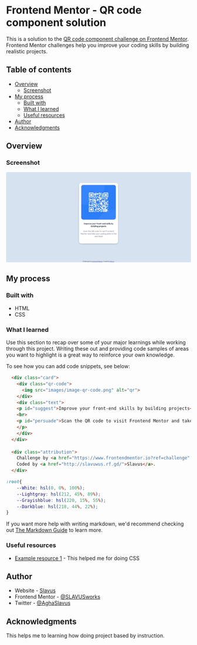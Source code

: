 # Frontend Mentor - QR code component solution

This is a solution to the [QR code component challenge on Frontend Mentor](https://www.frontendmentor.io/challenges/qr-code-component-iux_sIO_H). Frontend Mentor challenges help you improve your coding skills by building realistic projects. 

## Table of contents

- [Overview](#overview)
  - [Screenshot](#screenshot)
- [My process](#my-process)
  - [Built with](#built-with)
  - [What I learned](#what-i-learned)
  - [Useful resources](#useful-resources)
- [Author](#author)
- [Acknowledgments](#acknowledgments)

## Overview

### Screenshot

![](./images/my-solution.jpeg)


## My process

### Built with

- HTML
- CSS

### What I learned

Use this section to recap over some of your major learnings while working through this project. Writing these out and providing code samples of areas you want to highlight is a great way to reinforce your own knowledge.

To see how you can add code snippets, see below:

```html
  <div class="card">
    <div class="qr-code">
      <img src="images/image-qr-code.png" alt="qr">
    </div>
    <div class="text">
    <p id="suggest">Improve your front-end skills by building projects</p>
    <br>
    <p id="persuade">Scan the QR code to visit Frontend Mentor and take your coding skills to the next level</p>
    </p>      
    </div>
  </div>
  
  <div class="attribution">
    Challenge by <a href="https://www.frontendmentor.io?ref=challenge" target="_blank">Frontend Mentor</a>. 
    Coded by <a href="http://slavuwus.rf.gd/">Slavus</a>.
  </div>
```
```css
:root{
    --White: hsl(0, 0%, 100%);
    --Lightgray: hsl(212, 45%, 89%);
    --Grayishblue: hsl(220, 15%, 55%);
    --Darkblue: hsl(218, 44%, 22%);
}
```

If you want more help with writing markdown, we'd recommend checking out [The Markdown Guide](https://www.markdownguide.org/) to learn more.

### Useful resources

- [Example resource 1](https://www.w3schools.com/) - This helped me for doing CSS

## Author

- Website - [Slavus](http://slavuwus.rf.gd/)
- Frontend Mentor - [@SLAVUSworks](https://www.frontendmentor.io/profile/SLAVUSworks)
- Twitter - [@AghaSlavus](https://twitter.com/AghaSlavus)

## Acknowledgments

This helps me to learning how doing project based by instruction.

